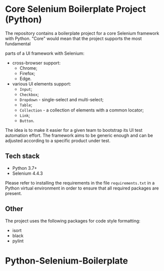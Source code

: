 # Core Selenium Boilerplate Project (Python)

The repository contains a boilerplate project for a core Selenium framework with Python. "Core" would mean that the project supports the most fundamental

parts of a UI framework with Selenium:

* cross-browser support:
  - Chrome;
  - Firefox;
  - Edge.
* various UI elements support:
  - `Input`;
  - `Checkbox`;
  - `Dropdown` - single-select and multi-select;
  - `Table`;
  - `Collection` - a collection of elements with a common locator;
  - `Link`;
  - `Button`.

The idea is to make it easier for a given team to bootstrap its UI test automation effort. The framework aims to be generic enough and can be adjusted according to a specific product under test.

## Tech stack
* Python 3.7+
* Selenium 4.4.3

Please refer to installing the requirements in the file `requirements.txt` in a Python virtual environment in order to ensure that all required packages are present.

## Other

The project uses the following packages for code style formatting:
* isort
* black
* pylint
# Python-Selenium-Boilerplate

